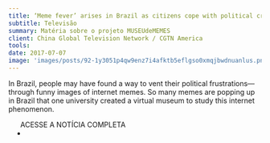 ```yaml
---
title: ‘Meme fever’ arises in Brazil as citizens cope with political crisis
subtitle: Televisão
summary: Matéria sobre o projeto MUSEUdeMEMES
client: China Global Television Network / CGTN America
tools: 
date: 2017-07-07
image: 'images/posts/92-1y3051p4qw9enz7i4afktb5eflgso0xmqjbwdnuanlus.png'
---
```


In Brazil, people may have found a way to vent their political frustrations—through funny images of internet memes. So many memes are popping up in Brazil that one university created a virtual museum to study this internet phenomenon.

<div class="post__share"><ul class="share__list list-reset">ACESSE A NOTÍCIA COMPLETA<li class="share__item" style="margin-left: 10px"><a class="share__link share__facebook" style="background: #fa5657" href="https://america.cgtn.com/2017/07/07/meme-fever-arises-in-brazil-as-citizens-cope-with-political-crisis" title="Link" rel="nofollow"><i class="fa-solid fa-link"></i></a></li></ul></div>
<!-- <div class="gallery-box"><div class="gallery"><img src="/clipping/images/example-1.jpg" loading="lazy" alt="Project"><img src="/clipping/images/example-2.jpg" loading="lazy" alt="Project"></div><em>Gallery / <a href="https://www.freepik.com/" target="_blank">Freepic</a></em></div> -->